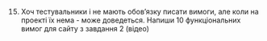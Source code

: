 15. Хоч тестувальники і не мають обов’язку писати вимоги, але коли на проекті їх нема - може доведеться. Напиши 10 функціональних вимог для сайту з завдання 2 (відео)
